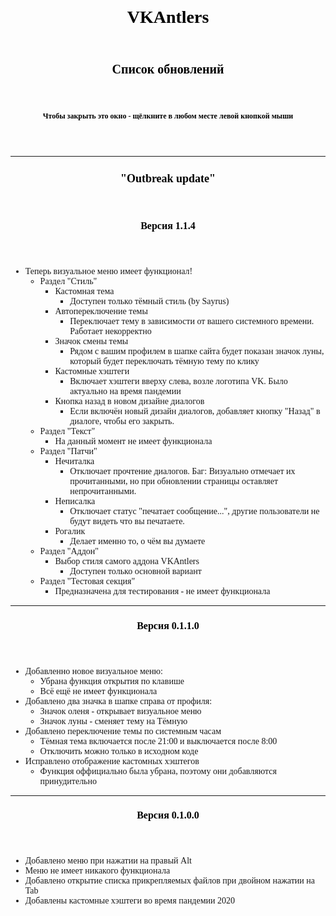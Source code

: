 <div style="font-family: Verdana">
<header><h3 style="color: black; font-size: 28px; margin-bottom: 0; margin-top:0px; text-align: center">VKAntlers</h3></header><header><h3 style="color: black; font-size: 20px; margin-bottom: 0; margin-top:0px; text-align: center">Список обновлений</h3></header><header><h3 style="color: black; font-size: 12px; margin-bottom: 0; margin-top:0px; text-align: center">Чтобы закрыть это окно - щёлкните в любом месте левой кнопкой мыши</header>

<hr>

<header><h3 style="color: black; font-size: 18px; margin-bottom: 0">"Outbreak update"</h3></header>
<header><h3 style="color: black; font-size: 16px; margin-bottom: 0">Версия 1.1.4</h3></header>
<ul>
<li>Теперь визуальное меню имеет функционал!
  <ul>
    <li>Раздел "Стиль"
		<ul>
			<li>Кастомная тема
				<ul>
					<li>Доступен только тёмный стиль (by Sayrus)</li>				
				</ul>
			</li>
			<li>Автопереключение темы
				<ul>
					<li>Переключает тему в зависимости от вашего системного времени. Работает некорректно</li>				
				</ul>
			</li>
			<li>Значок смены темы
				<ul>
					<li>Рядом с вашим профилем в шапке сайта будет показан значок луны, который будет переключать тёмную тему по клику</li>				
				</ul>
			</li>
			<li>Кастомные хэштеги
				<ul>
					<li>Включает хэштеги вверху слева, возле логотипа VK. Было актуально на время пандемии</li>				
				</ul>
			</li>
			<li>Кнопка назад в новом дизайне диалогов
				<ul>
					<li>Если включён новый дизайн диалогов, добавляет кнопку "Назад" в диалоге, чтобы его закрыть.</li>
				</ul>
			</li>
		</ul>
	</li>	
    <li>Раздел "Текст"
		<ul>
			<li>На данный момент не имеет функционала</li>
		</ul>
	</li>
	<li>Раздел "Патчи"
		<ul>
			<li>Нечиталка
				<ul>
					<li>Отключает прочтение диалогов. Баг: Визуально отмечает их прочитанными, но при обновлении страницы оставляет непрочитанными.</li>				
				</ul>
			</li>
			<li>Неписалка
				<ul>
					<li>Отключает статус "печатает сообщение...", другие пользователи не будут видеть что вы печатаете.</li>				
				</ul>
			</li>
			<li>Рогалик
				<ul>
					<li>Делает именно то, о чём вы думаете</li>				
				</ul>
			</li>
		</ul>
	</li>
    <li>Раздел "Аддон"
		<ul>
			<li>Выбор стиля самого аддона VKAntlers
				<ul>
					<li>Доступен только основной вариант</li>				
				</ul>
			</li>
		</ul>
	</li>
    <li>Раздел "Тестовая секция"
		<ul>
			<li>Предназначена для тестирования - не имеет функционала</li>
		</ul>
	</li>
  </ul>  
</li>
</ul>

<hr>

<header><h3 style="color: black; font-size: 16px; margin-bottom: 0">Версия 0.1.1.0</h3></header>
<ul>
<li>Добавленно новое визуальное меню:
  <ul>
    <li>Убрана функция открытия по клавише</li>
    <li>Всё ещё не имеет функционала</li>
  </ul>
</li>
<li>Добавлено два значка в шапке справа от профиля:
  <ul>
  <li>Значок оленя - открывает визуальное меню</li>
  <li>Значок луны - сменяет тему на Тёмную</li>
  </ul>
</li>
<li>Добавлено переключение темы по системным часам
  <ul>
  <li>Тёмная тема включается после 21:00 и выключается после 8:00</li>
  <li>Отключить можно только в исходном коде</li>
  </ul>
</li>
<li>Исправлено отображение кастомных хэштегов
  <ul>
  <li>Функция оффициально была убрана, поэтому они добавляются принудительно</li>
  </ul>
</li>
</ul>

<hr>

<header><h3 style="color: black; font-size:16px; margin-bottom: 0">Версия 0.1.0.0</h3></header>
<ul>
<li>Добавлено меню при нажатии на правый Alt</li>
<li>Меню не имеет никакого функционала</li>
<li>Добавлено открытие списка прикрепляемых файлов при двойном нажатии на Tab</li>
<li>Добавлены кастомные хэштеги во время пандемии 2020</li>

</ul>
</div>
